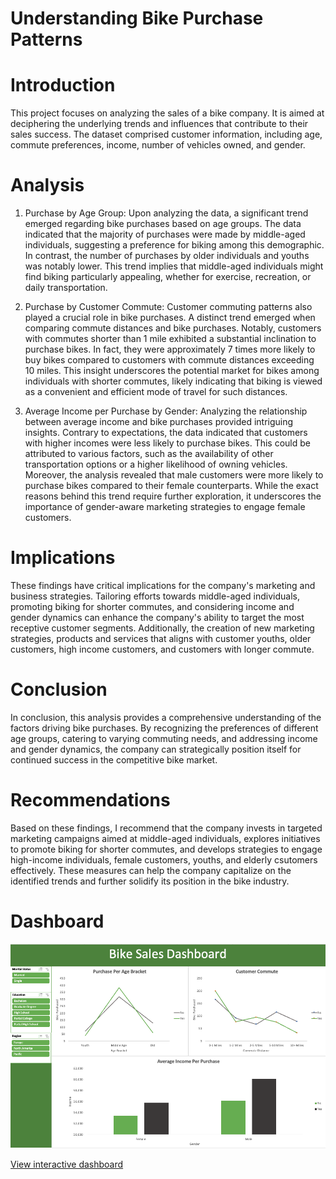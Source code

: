 # Understanding Bike Purchase Patterns

# Introduction
This project focuses on analyzing the sales of a bike company. It is aimed at deciphering the underlying trends and influences that contribute to their sales success. The dataset comprised customer information, including age, commute preferences, income, number of vehicles owned, and gender.

# Analysis
1) Purchase by Age Group:
Upon analyzing the data, a significant trend emerged regarding bike purchases based on age groups. The data indicated that the majority of purchases were made by middle-aged individuals, suggesting a preference for biking among this demographic. In contrast, the number of purchases by older individuals and youths was notably lower. This trend implies that middle-aged individuals might find biking particularly appealing, whether for exercise, recreation, or daily transportation.

2) Purchase by Customer Commute:
Customer commuting patterns also played a crucial role in bike purchases. A distinct trend emerged when comparing commute distances and bike purchases. Notably, customers with commutes shorter than 1 mile exhibited a substantial inclination to purchase bikes. In fact, they were approximately 7 times more likely to buy bikes compared to customers with commute distances exceeding 10 miles. This insight underscores the potential market for bikes among individuals with shorter commutes, likely indicating that biking is viewed as a convenient and efficient mode of travel for such distances.

3) Average Income per Purchase by Gender:
Analyzing the relationship between average income and bike purchases provided intriguing insights. Contrary to expectations, the data indicated that customers with higher incomes were less likely to purchase bikes. This could be attributed to various factors, such as the availability of other transportation options or a higher likelihood of owning vehicles. Moreover, the analysis revealed that male customers were more likely to purchase bikes compared to their female counterparts. While the exact reasons behind this trend require further exploration, it underscores the importance of gender-aware marketing strategies to engage female customers.

# Implications
These findings have critical implications for the company's marketing and business strategies. Tailoring efforts towards middle-aged individuals, promoting biking for shorter commutes, and considering income and gender dynamics can enhance the company's ability to target the most receptive customer segments. Additionally, the creation of new marketing strategies, products and services that aligns with customer youths, older customers, high income customers, and customers with longer commute.

# Conclusion
In conclusion, this analysis provides a comprehensive understanding of the factors driving bike purchases. By recognizing the preferences of different age groups, catering to varying commuting needs, and addressing income and gender dynamics, the company can strategically position itself for continued success in the competitive bike market.

# Recommendations
Based on these findings, I recommend that the company invests in targeted marketing campaigns aimed at middle-aged individuals, explores initiatives to promote biking for shorter commutes, and develops strategies to engage high-income individuals, female customers, youths, and elderly csutomers effectively. These measures can help the company capitalize on the identified trends and further solidify its position in the bike industry.

# Dashboard
![dashboard](https://github.com/atamgbo/BikePurchasePattern/blob/main/Screenshot%202023-08-23%20at%209.51.19%20PM.png)

[View interactive dashboard](https://onedrive.live.com/view.aspx?resid=9CFBF646C73A23BB!144&ithint=file%2cxlsx&wdo=2&authkey=!ANwHlUrRmidSDTU)
